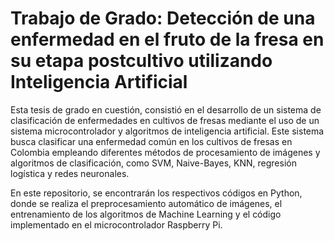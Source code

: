 # Trabajo de Grado: Detección de una enfermedad en el fruto de la fresa en su etapa postcultivo utilizando Inteligencia Artificial
Esta tesis de grado en cuestión, consistió en el desarrollo de un sistema de clasificación de enfermedades en cultivos de fresas mediante el uso de un sistema microcontrolador y algoritmos de inteligencia artificial. Este sistema busca clasificar una enfermedad común en los cultivos de fresas en Colombia empleando diferentes métodos de procesamiento de imágenes y algoritmos de clasificación, como SVM, Naive-Bayes, KNN, regresión logística y redes neuronales.

En este repositorio, se encontrarán los respectivos códigos en Python, donde se realiza el preprocesamiento automático de imágenes, el entrenamiento de los algoritmos de Machine Learning y el código implementado en el microcontrolador Raspberry Pi.
